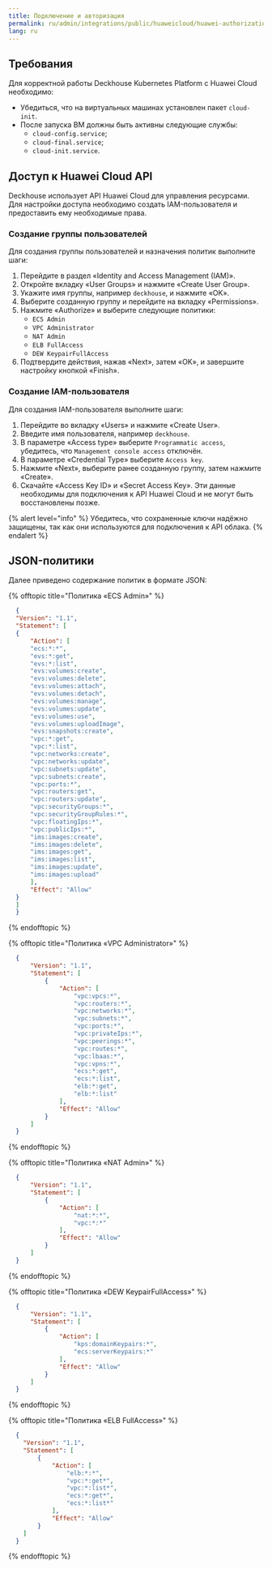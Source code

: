 ```yaml
---
title: Подключение и авторизация
permalink: ru/admin/integrations/public/huaweicloud/huawei-authorization.html
lang: ru
---
```


## Требования

Для корректной работы Deckhouse Kubernetes Platform с Huawei Cloud необходимо:

- Убедиться, что на виртуальных машинах установлен пакет `cloud-init`.
- После запуска ВМ должны быть активны следующие службы:
  - `cloud-config.service`;
  - `cloud-final.service`;
  - `cloud-init.service`.

## Доступ к Huawei Cloud API

Deckhouse использует API Huawei Cloud для управления ресурсами. Для настройки доступа необходимо создать IAM-пользователя и предоставить ему необходимые права.

### Создание группы пользователей

Для создания группы пользователей и назначения политик выполните шаги:

1. Перейдите в раздел «Identity and Access Management (IAM)».
1. Откройте вкладку «User Groups» и нажмите «Create User Group».
1. Укажите имя группы, например `deckhouse`, и нажмите «OK».
1. Выберите созданную группу и перейдите на вкладку «Permissions».
1. Нажмите «Authorize» и выберите следующие политики:
   - `ECS Admin`
   - `VPC Administrator`
   - `NAT Admin`
   - `ELB FullAccess`
   - `DEW KeypairFullAccess`
1. Подтвердите действия, нажав «Next», затем «OK», и завершите настройку кнопкой «Finish».

### Создание IAM-пользователя

Для создания IAM-пользователя выполните шаги:

1. Перейдите во вкладку «Users» и нажмите «Create User».
1. Введите имя пользователя, например `deckhouse`.
1. В параметре «Access type» выберите `Programmatic access`, убедитесь, что `Management console access` отключён.
1. В параметре «Credential Type» выберите `Access key`.
1. Нажмите «Next», выберите ранее созданную группу, затем нажмите «Create».
1. Скачайте «Access Key ID» и «Secret Access Key». Эти данные необходимы для подключения к API Huawei Cloud и не могут быть восстановлены позже.

{% alert level="info" %}
Убедитесь, что сохраненные ключи надёжно защищены, так как они используются для подключения к API облака.
{% endalert %}

## JSON-политики

Далее приведено содержание политик в формате JSON:

{% offtopic title="Политика «ECS Admin»" %}

```json
  {
  "Version": "1.1",
  "Statement": [
  {
      "Action": [
      "ecs:*:*",
      "evs:*:get",
      "evs:*:list",
      "evs:volumes:create",
      "evs:volumes:delete",
      "evs:volumes:attach",
      "evs:volumes:detach",
      "evs:volumes:manage",
      "evs:volumes:update",
      "evs:volumes:use",
      "evs:volumes:uploadImage",
      "evs:snapshots:create",
      "vpc:*:get",
      "vpc:*:list",
      "vpc:networks:create",
      "vpc:networks:update",
      "vpc:subnets:update",
      "vpc:subnets:create",
      "vpc:ports:*",
      "vpc:routers:get",
      "vpc:routers:update",
      "vpc:securityGroups:*",
      "vpc:securityGroupRules:*",
      "vpc:floatingIps:*",
      "vpc:publicIps:*",
      "ims:images:create",
      "ims:images:delete",
      "ims:images:get",
      "ims:images:list",
      "ims:images:update",
      "ims:images:upload"
      ],
      "Effect": "Allow"
  }
  ]
  }
```

{% endofftopic %}

{% offtopic title="Политика «VPC Administrator»" %}

```json
  {
      "Version": "1.1",
      "Statement": [
          {
              "Action": [
                  "vpc:vpcs:*",
                  "vpc:routers:*",
                  "vpc:networks:*",
                  "vpc:subnets:*",
                  "vpc:ports:*",
                  "vpc:privateIps:*",
                  "vpc:peerings:*",
                  "vpc:routes:*",
                  "vpc:lbaas:*",
                  "vpc:vpns:*",
                  "ecs:*:get",
                  "ecs:*:list",
                  "elb:*:get",
                  "elb:*:list"
              ],
              "Effect": "Allow"
          }
      ]
  }
```

{% endofftopic %}

{% offtopic title="Политика «NAT Admin»" %}

```json
  {
      "Version": "1.1",
      "Statement": [
          {
              "Action": [
                  "nat:*:*",
                  "vpc:*:*"
              ],
              "Effect": "Allow"
          }
      ]
  }
```

{% endofftopic %}

{% offtopic title="Политика «DEW KeypairFullAccess»" %}

```json
  {
      "Version": "1.1",
      "Statement": [
          {
              "Action": [
                  "kps:domainKeypairs:*",
                  "ecs:serverKeypairs:*"
              ],
              "Effect": "Allow"
          }
      ]
  }
```

{% endofftopic %}

{% offtopic title="Политика «ELB FullAccess»" %}

```json
  {
    "Version": "1.1",
    "Statement": [
        {
            "Action": [
                "elb:*:*",
                "vpc:*:get*",
                "vpc:*:list*",
                "ecs:*:get*",
                "ecs:*:list*"
            ],
            "Effect": "Allow"
        }
    ]
  }
```

{% endofftopic %}
